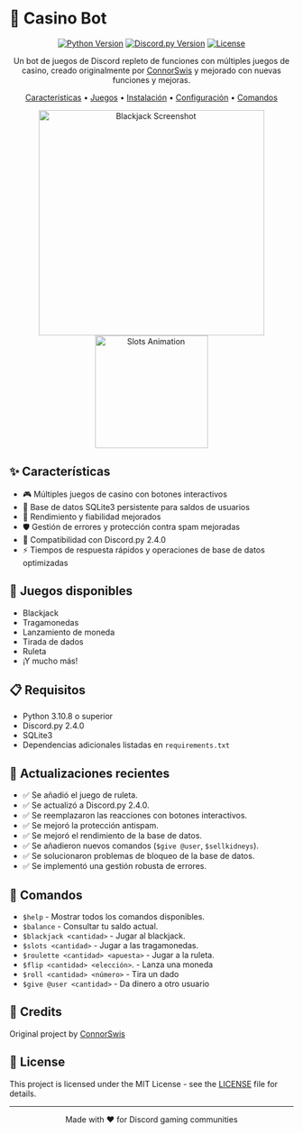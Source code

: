 # 🎰 Casino Bot

<div align="center">

[![Python Version](https://img.shields.io/badge/python-3.10.8+-blue.svg)](https://www.python.org/downloads/)
[![Discord.py Version](https://img.shields.io/badge/discord.py-2.4.0-blue.svg)](https://discordpy.readthedocs.io/en/stable/)
[![License](https://img.shields.io/badge/license-MIT-green.svg)](LICENSE)

Un bot de juegos de Discord repleto de funciones con múltiples juegos de casino, creado originalmente por [ConnorSwis](https://github.com/ConnorSwis/casino-bot) y mejorado con nuevas funciones y mejoras.

[Características](#características) • [Juegos](#juegos-disponibles) • [Instalación](#instalación) • [Configuración](#configuración) • [Comandos](#comandos)

<img src="https://raw.githubusercontent.com/ConnorSwis/casino-bot/main/pictures/blackjack.png" alt="Blackjack Screenshot" width="400"/>
<img src="https://github.com/ConnorSwis/casino-bot/raw/main/pictures/slots.gif" alt="Slots Animation" width="200"/>

</div>

## ✨ Características

- 🎮 Múltiples juegos de casino con botones interactivos
- 💾 Base de datos SQLite3 persistente para saldos de usuarios
- 🚀 Rendimiento y fiabilidad mejorados
- 🛡️ Gestión de errores y protección contra spam mejoradas
- 🎯 Compatibilidad con Discord.py 2.4.0
- ⚡ Tiempos de respuesta rápidos y operaciones de base de datos optimizadas

## 🎲 Juegos disponibles

- Blackjack
- Tragamonedas
- Lanzamiento de moneda
- Tirada de dados
- Ruleta
- ¡Y mucho más!

## 📋 Requisitos

- Python 3.10.8 o superior
- Discord.py 2.4.0
- SQLite3
- Dependencias adicionales listadas en `requirements.txt`

## 🔧 Actualizaciones recientes

- ✅ Se añadió el juego de ruleta.
- ✅ Se actualizó a Discord.py 2.4.0.
- ✅ Se reemplazaron las reacciones con botones interactivos.
- ✅ Se mejoró la protección antispam.
- ✅ Se mejoró el rendimiento de la base de datos.
- ✅ Se añadieron nuevos comandos (`$give @user`, `$sellkidneys`).
- ✅ Se solucionaron problemas de bloqueo de la base de datos.
- ✅ Se implementó una gestión robusta de errores.

## 💬 Comandos

- `$help` - Mostrar todos los comandos disponibles.
- `$balance` - Consultar tu saldo actual.
- `$blackjack <cantidad>` - Jugar al blackjack.
- `$slots <cantidad>` - Jugar a las tragamonedas.
- `$roulette <cantidad> <apuesta>` - Jugar a la ruleta.
- `$flip <cantidad> <elección>`. - Lanza una moneda
- `$roll <cantidad> <número>` - Tira un dado
- `$give @user <cantidad>` - Da dinero a otro usuario


## 🤝 Credits

Original project by [ConnorSwis](https://github.com/ConnorSwis/casino-bot)

## 📝 License

This project is licensed under the MIT License - see the [LICENSE](LICENSE) file for details.

---

<div align="center">

Made with ❤️ for Discord gaming communities

</div>
